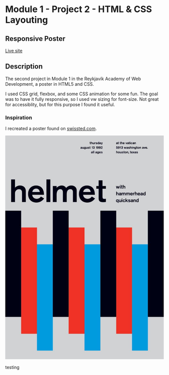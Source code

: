 # Module 1 - Project 2 - HTML & CSS Layouting

## Responsive Poster

[Live site](https://av-poster.netlify.app)

## Description

The second project in Module 1 in the Reykjavík Academy of Web Development, a poster in HTML5 and CSS.

I used CSS grid, flexbox, and some CSS animation for some fun. The goal was to have it fully responsive, so I used vw sizing for font-size. Not great for accessiblity, but for this purpose I found it useful.

### Inspiration

I recreated a poster found on [swissted.com](https://www.swissted.com/products/helmet-at-the-vatican-1992#&gid=1&pid=1).

![swissted helmet poster](image/helmet.jpeg)

testing
